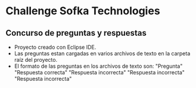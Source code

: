 # Challenge Sofka Technologies
## Concurso de preguntas y respuestas

- Proyecto creado con Eclipse IDE.
- Las preguntas estan cargadas en varios archivos de texto en la carpeta raíz del proyecto.
- El formato de las preguntas en los archivos de texto son:
"Pregunta"
"Respuesta correcta"
"Respuesta incorrecta"
"Respuesta incorrecta"
"Respuesta incorrecta"